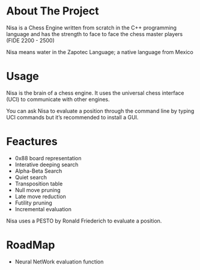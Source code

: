 
# About The Project
Nisa is a Chess Engine written from scratch in the C++ programming language and has the strength to face to face the chess master players (FIDE 2200 - 2500)

Nisa means water in the Zapotec Language; a native language from Mexico

# Usage
Nisa is the brain of a chess engine. It uses the universal chess interface (UCI) to communicate with other engines.

You can ask Nisa to evaluate a position through the command line by typing UCI commands but it’s recommended to install a GUI.

# Feactures
- 0x88 board representation 
- Interative deeping search
- Alpha-Beta Search
- Quiet search
- Transposition table
- Null move pruning
- Late move reduction
- Futility pruning
- Incremental evaluation

Nisa uses a PESTO by Ronald Friederich to evaluate a position.

# RoadMap
+ Neural NetWork evaluation function
